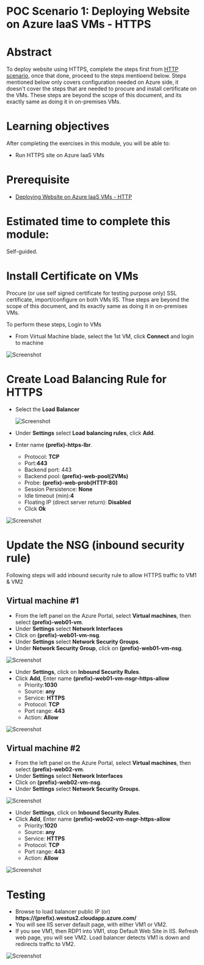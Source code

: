 # POC Scenario 1: Deploying Website on Azure IaaS VMs - HTTPS

# Abstract
To deploy website using HTTPS, complete the steps first from [HTTP scenario](website-on-iaas-http.md), once that done, proceed to the steps mentioend below.
Steps mentioned below only covers configuration needed on Azure side, it doesn't cover the steps that are needed to procure and install certificate on the VMs. These steps are beyond the scope of this document, and its exactly same as doing it in on-premises VMs. 

# Learning objectives
After completing the exercises in this module, you will be able to:
* Run HTTPS site on Azure IaaS VMs


# Prerequisite 
* [Deploying Website on Azure IaaS VMs - HTTP](website-on-iaas-http.md)

# Estimated time to complete this module:
Self-guided.

# Install Certificate on VMs
Procure (or use self signed certificate for testing purpose only) SSL certificate, import/configure on both VMs IIS. Thse steps are beyond the scope of this document, and its exactly same as doing it in on-premises VMs. 

To perform these steps, Login to VMs 

  * From Virtual Machine blade, select the 1st VM, click **Connect** and login to machine

   ![Screenshot](media/website-on-iaas-https/poc-9.png)


# Create Load Balancing Rule for HTTPS
  * Select the **Load Balancer** 

     ![Screenshot](media/website-on-iaas-https/poc-17.png)

  * Under **Settings** select **Load balancing rules**, click **Add**.
  * Enter name **(prefix)-https-lbr**.
    *  Protocol: **TCP**
    *  Port:**443**
    *  Backend port: 443
    *  Backend pool: **(prefix)-web-pool(2VMs)**
    *  Probe: **(prefix)-web-prob(HTTP:80)**
    *  Session Persistence: **None**
    *  Idle timeout (min):**4**
    *  Floating IP (direct server return): **Disabled**
    *  Click **Ok**

   ![Screenshot](media/website-on-iaas-https/poc-31.png)

# Update the NSG (inbound security rule)
Following steps will add inbound security rule to allow HTTPS traffic to VM1 & VM2

## Virtual machine #1
  * From the left panel on the Azure Portal, select **Virtual machines**, then select **(prefix)-web01-vm**.
  * Under **Settings** select **Network Interfaces** 
  * Click on **(prefix)-web01-vm-nsg**.
  * Under **Settings** select **Network Security Groups**.
  * Under **Network Security Group**, click on **(prefix)-web01-vm-nsg**.

   ![Screenshot](media/website-on-iaas-https/poc-23.png)
 

 * Under **Settings**, click on **Inbound Security Rules**.
  * Click **Add**, Enter name **(prefix)-web01-vm-nsgr-https-allow**
    *  Priority:**1030**
    *  Source: **any**
    *  Service: **HTTPS**
    *  Protocol: **TCP**
    *  Port range: **443**
    *  Action: **Allow**

   ![Screenshot](media/website-on-iaas-https/poc-32.png)


## Virtual machine #2

  * From the left panel on the Azure Portal, select **Virtual machines**, then select **(prefix)-web02-vm**.
  * Under **Settings** select **Network Interfaces** 
  * Click on **(prefix)-web02-vm-nsg**.
  * Under **Settings** select **Network Security Groups**.

  ![Screenshot](media/website-on-iaas-https/poc-25.png)

 * Under **Settings**, click on **Inbound Security Rules**.
  * Click **Add**, Enter name **(prefix)-web02-vm-nsgr-https-allow**
    *  Priority:**1020**
    *  Source: **any**
    *  Service: **HTTPS**
    *  Protocol: **TCP**
    *  Port range: **443**
    *  Action: **Allow**

   ![Screenshot](media/website-on-iaas-https/poc-33.png)

# Testing 
  * Browse to load balancer public IP (or) **https://(prefix).westus2.cloudapp.azure.com/**
  * You will see IIS server default page, with either VM1 or VM2.
  * If you see VM1, then RDP1 into VM1, stop Default Web Site in IIS. Refresh web page, you will see VM2. Load balancer detects VM1 is down and redirects traffic to VM2.

   ![Screenshot](media/website-on-iaas-https/poc-34.png)
